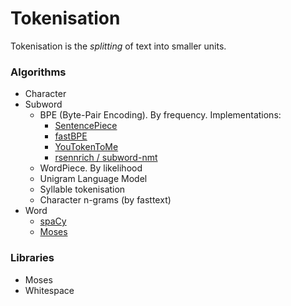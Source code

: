 # Tokenisation

Tokenisation is the *splitting* of text into smaller units.

### Algorithms

- Character
- Subword
    - BPE (Byte-Pair Encoding). By frequency. Implementations:
      - [SentencePiece](https://github.com/google/sentencepiece)
      - [fastBPE](https://github.com/glample/fastBPE)
      - [YouTokenToMe](https://github.com/VKCOM/YouTokenToMe)
      - [rsennrich / subword-nmt](https://github.com/rsennrich/subword-nmt)
    - WordPiece. By likelihood
    - Unigram Language Model
    - Syllable tokenisation
    - Character n-grams (by fasttext)
- Word
    - [spaCy](https://spacy.io/)
    - [Moses](http://www.statmt.org/moses/?n=Development.GetStarted)

### Libraries

- Moses
- Whitespace
